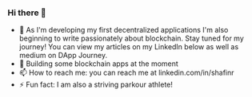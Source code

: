 ### Hi there 👋

<!--
**connova/connova** is a ✨ _special_ ✨ repository because its `README.md` (this file) appears on your GitHub profile.
-->

- 🌱 As I'm developing my first decentralized applications I'm also beginning to write passionately about blockchain. Stay tuned for my journey! You can view my articles on my LinkedIn below as well as medium on DApp Journey.
- 👯 Building some blockchain apps at the moment 
- 📫 How to reach me: you can reach me at linkedin.com/in/shafinr
- ⚡ Fun fact: I am also a striving parkour athlete!
